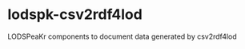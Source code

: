 lodspk-csv2rdf4lod
==================

LODSPeaKr components to document data generated by csv2rdf4lod